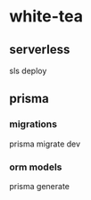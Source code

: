 # white-tea

## serverless
sls deploy

## prisma

### migrations
prisma migrate dev

### orm models
prisma generate
